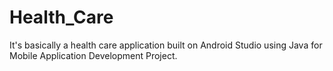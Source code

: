 # Health_Care
It's basically a health care application built on Android Studio using Java for Mobile Application Development Project.
